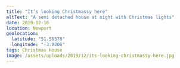 ```yaml
---
title: "It’s looking Christmassy here"
altText: "A semi detached house at night with Christmas lights"
date: 2019-12-16
location: Newport
geolocation: 
  latitude: "51.58578"
  longitude: "-3.0206"
tags: Christmas House
image: /assets/uploads/2019/12/its-looking-christmassy-here.jpg
---
```

